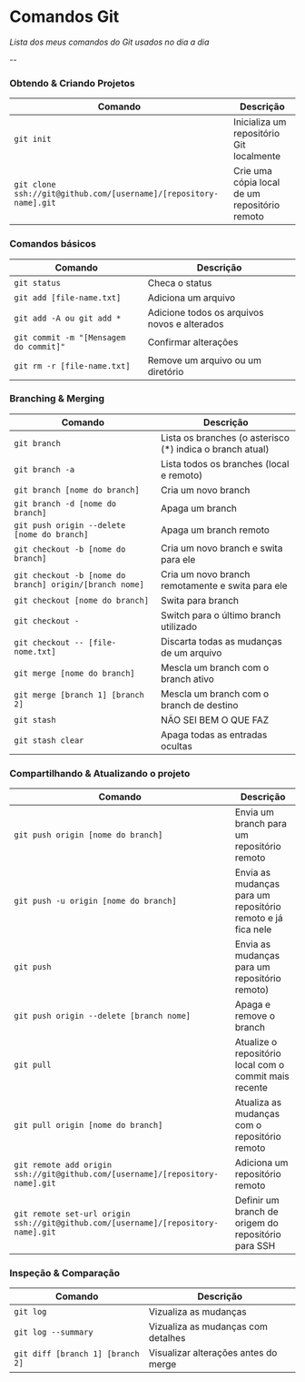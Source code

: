 Comandos Git
============

_Lista dos meus comandos do Git usados no dia a dia_

--

### Obtendo & Criando Projetos

| Comando | Descrição |
| ------- | --------- |
| `git init` | Inicializa um repositório Git localmente |
| `git clone ssh://git@github.com/[username]/[repository-name].git` | Crie uma cópia local de um repositório remoto |

### Comandos básicos

| Comando | Descrição |
| ------- | --------- |
| `git status` | Checa o status |
| `git add [file-name.txt]` | Adiciona um arquivo |
| `git add -A ou git add *` | Adicione todos os arquivos novos e alterados |
| `git commit -m "[Mensagem do commit]"` | Confirmar alterações |
| `git rm -r [file-name.txt]` | Remove um arquivo ou um diretório |

### Branching & Merging

| Comando | Descrição |
| ------- | --------- |
| `git branch` | Lista os branches (o asterisco (*) indica o branch atual) |
| `git branch -a` | Lista todos os branches (local e remoto) |
| `git branch [nome do branch]` | Cria um novo branch |
| `git branch -d [nome do branch]` | Apaga um branch |
| `git push origin --delete [nome do branch]` | Apaga um branch remoto |
| `git checkout -b [nome do branch]` | Cria um novo branch e swita para ele |
| `git checkout -b [nome do branch] origin/[branch nome]` | Cria um novo branch remotamente e swita para ele |
| `git checkout [nome do branch]` | Swita para branch |
| `git checkout -` | Switch para o último branch utilizado |
| `git checkout -- [file-nome.txt]` | Discarta todas as mudanças de um arquivo |
| `git merge [nome do branch]` | Mescla um branch com o branch ativo |
| `git merge [branch 1] [branch 2]` | Mescla um branch com o branch de destino |
| `git stash` | NÃO SEI BEM O QUE FAZ |
| `git stash clear` | Apaga todas as entradas ocultas |

### Compartilhando & Atualizando o projeto

| Comando | Descrição |
| ------- | --------- |
| `git push origin [nome do branch]` | Envia um branch para um repositório remoto |
| `git push -u origin [nome do branch]` | Envia as mudanças para um repositório remoto e já fica nele |
| `git push` | Envia as mudanças para um repositório remoto) |
| `git push origin --delete [branch nome]` | Apaga e remove o branch |
| `git pull` | Atualize o repositório local com o commit mais recente |
| `git pull origin [nome do branch]` | Atualiza as mudanças com o repositório remoto |
| `git remote add origin ssh://git@github.com/[username]/[repository-name].git` | Adiciona um repositório remoto |
| `git remote set-url origin ssh://git@github.com/[username]/[repository-name].git` | Definir um branch de origem do repositório para SSH |

### Inspeção & Comparação

| Comando | Descrição |
| ------- | --------- |
| `git log` | Vizualiza as mudanças |
| `git log --summary` | Vizualiza as mudanças com detalhes |
| `git diff [branch 1] [branch 2]` | Visualizar alterações antes do merge |
